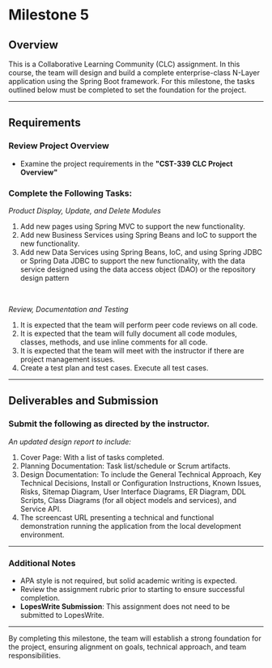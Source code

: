 # Milestone 5

## Overview
This is a Collaborative Learning Community (CLC) assignment. In this course, the team will design and build a complete enterprise-class N-Layer application using the Spring Boot framework. For this milestone, the tasks outlined below must be completed to set the foundation for the project.

---

## Requirements

### Review Project Overview
- Examine the project requirements in the **"CST-339 CLC Project Overview"**

### Complete the Following Tasks:

*Product Display, Update, and Delete Modules*
1. Add new pages using Spring MVC to support the new functionality.
2. Add new Business Services using Spring Beans and IoC to support the new functionality.
3. Add new Data Services using Spring Beans, IoC, and using Spring JDBC or Spring Data JDBC to support the new functionality, with the data service designed using the data access object (DAO) or the repository design pattern

<br>

*Review, Documentation and Testing*
1. It is expected that the team will perform peer code reviews on all code.
2. It is expected that the team will fully document all code modules, classes, methods, and use inline comments for all code.
3. It is expected that the team will meet with the instructor if there are project management issues.
4. Create a test plan and test cases. Execute all test cases.

---

## Deliverables and Submission

### Submit the following as directed by the instructor.

*An updated design report to include:*

1. Cover Page: With a list of tasks completed.
2. Planning Documentation: Task list/schedule or Scrum artifacts.
3. Design Documentation: To include the General Technical Approach, Key Technical Decisions, Install or Configuration Instructions, Known Issues, Risks, Sitemap Diagram, User Interface Diagrams, ER Diagram, DDL Scripts, Class Diagrams (for all object models and services), and Service API.
4. The screencast URL presenting a technical and functional demonstration running the application from the local development environment.

---

### Additional Notes
- APA style is not required, but solid academic writing is expected.
- Review the assignment rubric prior to starting to ensure successful completion.
- **LopesWrite Submission**: This assignment does not need to be submitted to LopesWrite.

---

By completing this milestone, the team will establish a strong foundation for the project, ensuring alignment on goals, technical approach, and team responsibilities.